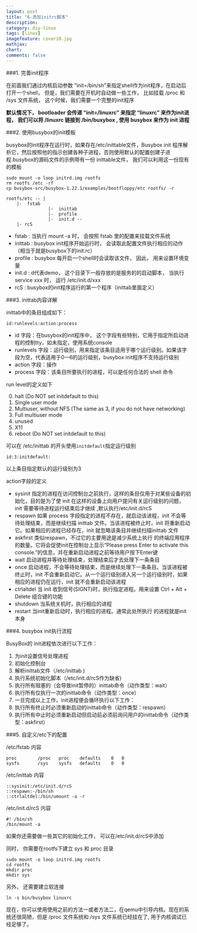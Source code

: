 ```yaml
---
layout: post
title: "6-添加initrc脚本"
description:
category: diy-linux
tags: [linux]
imagefeature: cover10.jpg
mathjax: 
chart:
comments: false
---
```


###1. 完善init程序  
  
在前面我们通过内核启动参数 “init=/bin/sh”来指定shell作为init程序，在启动后打开一个shell， 但是，我们需要在开机时自动做一些工作， 比如挂载 /proc 和 /sys 文件系统， 这个时候，我们需要一个完整的init程序  
  
**默认情况下， bootloader 会传递 “init=/linuxrc” 来指定 “linuxrc” 来作为init进程， 我们可以将 /linuxrc 链接到 /bin/buxybox , 使用 busybox 来作为 init 进程**
 
###2. 使用busybox的init模板
  
busybox的init程序在运行时，如果存在/etc/inittable文件，Busybox init 程序解析它，然后按照他的指示创建各种子进程，否则使用默认的配置创建子进程.busybox的源码文件的示例带有一份 inittable文件， 我们可以利用这一份现有的模板   

	sudo mount -o loop initrd.img rootfs
	rm rootfs /etc -rf
	cp busybox-src/busybox-1.22.1/examples/bootfloppy/etc rootfs/ -r
    
	rootfs/etc -- |
		|-	fstab
                	|-	inittab
                	|-	profile
                	|- 	init.d --
		|- rcS
                
+ fstab	: 当执行 mount -a 时， 会按照 fstab 里的配置来挂载文件系统  
+ inittab : busybox init程序开始运行时， 会读取此配置文件执行相应的动作（相当于就是busybox下的init.rc）  
+ profile	 : busybox 每开启一个shell时会读取该文件， 因此， 用来设置环境变量  
+ init.d	: d代表demo， 这个目录下一般存放的是服务的的启动脚本， 当执行service xxx 时， 运行 /etc/init.d/xxx  
+ rcS : busybox的init程序运行的第一个程序（inittab里面定义）
  
###3. inittab内容详解  
  
inittab中的条目组成如下：  
  
	id:runlevels:action:process
      
+ id 字段：在busybox的init程序中， 这个字段有些特别，它用于指定所启动进程的控制tty，如未指定，使用系统console  
+ runlevels 字段：运行级别，用来指定该条目适用于哪个运行级别。如果该字段为空，代表适用于0—6的运行级别，busybox init程序不支持运行级别  
+ action 字段：操作  
+ process 字段：该条目所要执行的进程，可以是任何合法的 shell 命令    
  
run level的定义如下  
  
0.  halt (Do NOT set initdefault to this)  
1.  Single user mode  
2.  Multiuser, without NFS (The same as 3, if you do not have networking)  
3.  Full multiuser mode  
4.  unused  
5.  X11  
6.  reboot (Do NOT set initdefault to this)  
  
可以在 /etc/inittab 的开头使用`initdefault`指定运行级别  
  
	id:3:initdefault:  
    
以上条目指定默认的运行级别为3  
  
action字段的定义  
  
+ sysinit    		指定的进程在访问控制台之前执行，这样的条目仅用于对某些设备的初始化，目的是为了使 init 在这样的设备上向用户提问有关运行级别的问题，init 需要等待进程运行结束后才继续 ,默认执行/etc/init.d/rcS  
+ respawn    		如果 process 字段指定的进程不存在，就启动该进程，init 不会等待处理结束，而是继续扫描 inittab 文件。当该进程被终止时，init 将重新启动它。如果相应的进程已经存在，init 就忽略该条目并继续扫描inittab 文件  
+ askfirst			类似respawn，不过它的主要用途是减少系统上执行 的终端应用程序的数量。它将会促使init在控制台上显示“Please press Enter to activate this console.”的信息，并在重新启动进程之前等待用户按下Enter键  
+ wait        		启动进程并等待处理结束，处理结束后才去处理下一条条目  
+ once        		启动进程，不会等待处理结束，而是继续处理下一条条目。当该进程被终止时，init 不会重新启动它。从一个运行级别进入另一个运行级别时，如果相应的进程仍在运行，init 就不会重新启动该进程  
+ ctrlaltdel    	当 init 收到信号(SIGNT)时，执行指定进程。用来设置 Ctrl + Alt + Delete 组合键的功能  
+ shutdown  		当系统关机时，执行相应的进程  
+ restart			当init重新启动时，执行相应的进程。通常此处所执行 的进程就是init本身  
  
###4. busybox init执行流程    
  
BusyBox的 init进程依次进行以下工作：

1. 为init设置信号处理进程  
2. 初始化控制台  
3. 解析inittab文件（/etc/inittab )  
4. 执行系统初始化脚本（/etc/init.d/rcS作为缺省)  
5. 执行所有阻塞的（会导致init暂停的）inittab命令（动作类型：wait）  
6. 执行所有仅执行一次的inittab命令（动作类型：once）  
7. 一旦完成以上工作，init进程便会循环执行以下工作：  
8. 执行所有终止时必须重新启动的inittab命令（动作类型：respawn）  
9. 执行所有中止时必须重新启动但启动前必须前询问用户的inittab命令（动作类 型：askfirst）  

###5. 自定义/etc下的配置  
  
/etc/fstab  内容

	proc		/proc	proc	defaults    0	0
	sysfs		/sys	sysfs	defaults	0	0
    
/etc/inittab 内容
  
	::sysinit:/etc/init.d/rcS
	::respawn:-/bin/sh
	::ctrlaltdel:/bin/umount -a -r
    
/etc/init.d/rcS 内容 
  
	#! /bin/sh
	/bin/mount -a

如果你还需要做一些其它的初始化工作， 可以在/etc/init.d/rcS中添加  

同时， 你需要在rootfs下建立 sys 和 proc 目录  
  
	sudo mount -o loop initrd.img rootfs
	cd rootfs
	mkdir proc
	mkdir sys
    
另外， 还需要建立软连接

    ln -s bin/busybox linuxrc
      
现在，你可以使用使用之前的方法一或者方法二，在qemu中引导内核。现在的系统还很简陋，但是 /proc 文件系统和 /sys 文件系统已经挂在了, 用于内核调试已经足够了。

